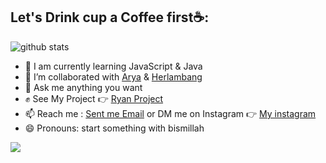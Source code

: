 <!--
**Ryandinulfatah12/Ryandinulfatah12** is a ✨ _special_ ✨ repository because its `README.md` (this file) appears on your GitHub profile. -->

## Let's Drink cup a Coffee first☕:
![github stats](https://github-readme-stats.vercel.app/api?username=Ryandinulfatah12&show_icons=true)
- 🔭 I am currently learning JavaScript & Java
- 🤘 I’m collaborated with <a href="https://www.instagram.com/sagitarisandy/">Arya</a> & <a href="https://www.instagram.com/herlambang.saja/">Herlambang</a>
- 💬 Ask me anything you want
- ✊ See My Project 👉 <a href="https://www.ryandf.me/work">Ryan Project</a>
- 📫 Reach me : <a href="mailto:dinulfatahryan@gmail.com">Sent me Email</a> or DM me on Instagram 👉 <a href="https://www.instagram.com/ryandinulfatah12/">My instagram</a>
- 😄 Pronouns: start something with bismillah

<img src="https://github-readme-stats.vercel.app/api/top-langs/?username=Ryandinulfatah12&theme=vue">
